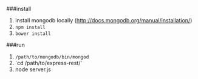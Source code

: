 ###install

1. install mongodb locally (http://docs.mongodb.org/manual/installation/)
2. `npm install`
3. `bower install`

###run
1. `/path/to/mongodb/bin/mongod`
2. `cd /path/to/express-rest/'
3. node server.js
